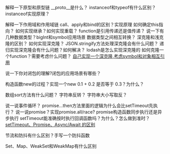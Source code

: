 解释一下原型和原型链
__proto__是什么？
instanceof和typeof有什么区别？instanceof实现原理？

解释一下作用域和作用域链
call、apply和bind的区别？实现原理
如何确定this指向？
如何实现继承？如何实现重载？
function是引用传递还是值传递？
说一下有几种数据类型？bigInt和symbol应用场景
数据类型之间相互转换？
深克隆和浅克隆的区别？
如何实现深克隆？
JSON.stringify方法处理深克隆会有什么问题？
递归实现深克隆会有什么问题？如何解决？
lodash是怎么实现深克隆的
如何克隆一个function？需要考虑什么问题？
[自己实现一个深克隆,考虑symbol和对象相互引用](https://github.com/Advanced-Frontend/Daily-Interview-Question/issues/148)

说一下你对闭包的理解?闭包的应用场景有哪些？

构造函数new的过程？实现一个new
0.1 + 0.2 是否等于 0.3？为什么？

数组sort方法有什么问题？
字符串反转？
字符串大小写取反？

说一说事件循环？
promise...then方法里面的逻辑为什么会比setTimeout先执行？
说一说promise？实现promise.all/race?
promise构造函数同步执行还是异步执行
setTimeout能准确按时执行回调函数吗？为什么？怎么做到准时？
[setTimeout、Promise、Async/Await 的区别](https://github.com/Advanced-Frontend/Daily-Interview-Question/issues/33)


节流和防抖有什么区别？手写一个防抖函数

Set、Map、WeakSet和WeakMap有什么区别